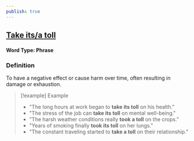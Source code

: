 ```yaml
---
publish: true
---
```

## [Take its/a toll](https://dictionary.cambridge.org/dictionary/english/take-its-a-toll)

#### Word Type: Phrase

### Definition
To have a negative effect or cause harm over time, often resulting in damage or exhaustion.

> [!example] Example
> 
> - "The long hours at work began to **take its toll** on his health."
> - "The stress of the job can **take its toll** on mental well-being."
> - "The harsh weather conditions really **took a toll** on the crops."
> - "Years of smoking finally **took its toll** on her lungs."
> - "The constant traveling started to **take a toll** on their relationship."
